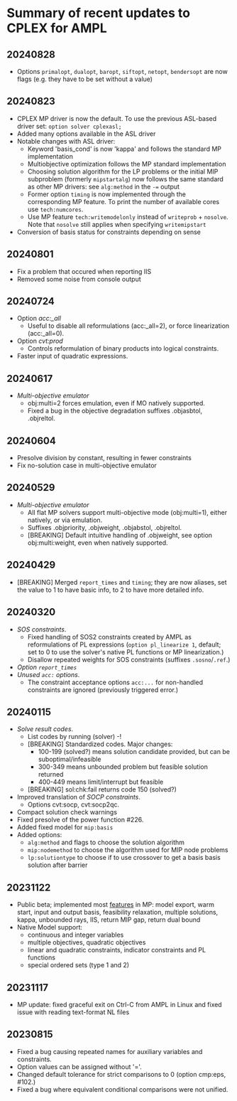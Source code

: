 Summary of recent updates to CPLEX for AMPL
==============================================


## 20240828
- Options `primalopt`, `dualopt`, `baropt`, `siftopt`, `netopt`, `bendersopt` are now
  flags (e.g. they have to be set without a value)


## 20240823
- CPLEX MP driver is now the default. To use the previous ASL-based driver set:
  `option solver cplexasl;`
- Added many options available in the ASL driver
- Notable changes with ASL driver:
   - Keyword 'basis_cond' is now 'kappa' and follows the standard MP implementation
   - Multiobjective optimization follows the MP standard implementation
   - Choosing solution algorithm for the LP problems or the initial MIP subproblem 
     (formerly `mipstartalg`) now follows the same standard as other MP drivers: 
     see `alg:method` in the `-=` output
   - Former option `timing` is now implemented through the corresponding
     MP feature. To print the number of available cores use
     `tech:numcores`.
   - Use MP feature `tech:writemodelonly` instead of `writeprob` + `nosolve`.
     Note that `nosolve` still applies when specifying `writemipstart`
- Conversion of basis status for constraints depending on sense

## 20240801
- Fix a problem that occured when reporting IIS
- Removed some noise from console output


## 20240724
- Option *acc:_all*
	- Useful to disable all reformulations (acc:_all=2),
		or force linearization (acc:_all=0).
- Option *cvt:prod*     
  - Controls reformulation of binary products into logical 
    constraints.
- Faster input of quadratic expressions.


## 20240617
- *Multi-objective emulator*
	- obj:multi=2 forces emulation, even if MO natively supported.
	- Fixed a bug in the objective degradation suffixes
		.objasbtol, .objreltol.


## 20240604
- Presolve division by constant, resulting in fewer constraints
- Fix no-solution case in multi-objective emulator


## 20240529
- *Multi-objective emulator*
	- All flat MP solvers support multi-objective mode (obj:multi=1),
		either natively, or via emulation.
	- Suffixes .objpriority, .objweight, .objabstol, .objreltol.
	- [BREAKING] Default intuitive handling of .objweight,
		see option obj:multi:weight, even when natively supported.


## 20240429
- [BREAKING] Merged `report_times` and `timing`; they 
  are now aliases, set the value to 1 to have basic info,
  to 2 to have more detailed info.

  
## 20240320
- *SOS constraints*.
  - Fixed handling of SOS2 constraints created by AMPL
    as reformulations of PL expressions (`option
    pl_linearize 1`, default; set to 0 to use the solver's
    native PL functions or MP linearization.)
  - Disallow repeated weights for SOS constraints
    (suffixes `.sosno`/`.ref`.)
- *Option `report_times`* 
- *Unused `acc:` options*.
  - The constraint acceptance options `acc:...`
    for non-handled constraints are ignored
    (previously triggered error.)


## 20240115
- *Solve result codes*.
  - List codes by running (solver) -!
  - [BREAKING] Standardized codes. Major changes:
    - 100-199 (solved?) means solution candidate
      provided, but can be suboptimal/infeasible
    - 300-349 means unbounded problem but
      feasible solution returned
    - 400-449 means limit/interrupt but feasible
  - [BREAKING] sol:chk:fail returns code 150 (solved?)
- Improved translation of *SOCP constraints*.
  - Options cvt:socp, cvt:socp2qc.
- Compact solution check warnings
- Fixed presolve of the power function #226.
- Added fixed model for `mip:basis`
- Added options:
  - `alg:method` and flags to choose the solution algorithm
  - `mip:nodemethod` to choose the algorithm used for MIP node problems
  - `lp:solutiontype` to choose if to use crossover to get a basis basis solution after barrier


## 20231122
- Public beta; implemented most [features](https://mp.ampl.com/features-guide.html) in MP:
  model export, warm start, input and output basis, feasibility relaxation,
  multiple solutions, kappa, unbounded rays, IIS, return MIP gap, 
  return dual bound
- Native Model support:
    - continuous and integer variables
    - multiple objectives, quadratic objectives
    - linear and quadratic constraints, indicator constraints and PL functions
    - special ordered sets (type 1 and 2)


## 20231117
- MP update: fixed graceful exit on Ctrl-C from AMPL in Linux
  and fixed issue with reading text-format NL files


## 20230815
- Fixed a bug causing repeated names for
  auxiliary variables and constraints.
- Option values can be assigned without '='.
- Changed default tolerance for strict comparisons
  to 0 (option cmp:eps, #102.)
- Fixed a bug where equivalent conditional
  comparisons were not unified.

 
